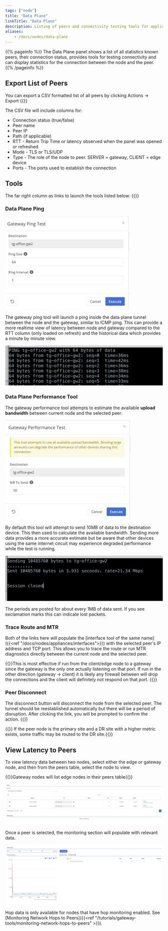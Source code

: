 ```yaml
---
tags: ["node"]
title: "Data Plane"
linkTitle: "Data Plane"
description: Listing of peers and connectivity testing tools for appliance-based nodes
aliases: 
    - /docs/nodes/data-plane
---
```


{{% pageinfo %}}
The Data Plane panel shows a list of all statistics known peers, their connection status, provides tools for testing connectivity and can display statistics for the connection between the node and the peer.
{{% /pageinfo %}}



## Export List of Peers
You can export a CSV formatted list of all peers by clicking Actions -> Export
{{<tgimg src="data-plane-export.png" caption="Export button" width="25%">}}

The CSV file will include columns for:
* Connection status (true/false)
* Peer name
* Peer IP
* Path (if applicable)
* RTT - Return Trip Time or latency observed when the panel was opened or refreshed
* Mode - TLS or TLS/UDP
* Type - The role of the node to peer. SERVER = gateway, CLIENT = edge device
* Ports - The ports used to establish the connection

## Tools
The far right column as links to launch the tools listed below:
{{<tgimg src="data-plane-tools.png" caption="Data Plane Tools" width="25%">}}
### Data Plane Ping

<img src="gateway-ping-modal.png" width="400px" />

The gateway ping tool will launch a ping inside the data plane tunnel between the node and the gateway, similar to ICMP ping.  This can provide a more realtime view of latency between node and gateway compared to the RTT column (only loaded on refresh) and the historical data which provides a minute by minute view.

![Ping Output](ping-output.png)

### Data Plane Performance Tool

The gateway performance tool attempts to estimate the available **upload bandwidth** between current node and the selected peer. 

<img src="gateway-performance-modal.png" width="400px" />

By default this tool will attempt to send 10MB of data to the destination device. This then used to calculate the available bandwidth.  Sending more data provides a more accurate estimate but be aware that other devices using the same internet circuit may experience degraded performance while the test is running. 

![Gateway Performance Output](performance-output.png)

The periods are posted for about every 1MB of data sent. If you see exclamation marks this can indicate lost packets.

### Trace Route and MTR
Both of the links here will populate the [interface tool of the same name]({{<ref "/docs/nodes/appliances/interfaces">}}) with the selected peer's IP address and TCP port. This allows you to trace the route or run MTR diagnostics directly between the current node and the selected peer.

{{<alert color="info">}}This is most effective if run from the client/edge node to a gateway since the gateway is the only one actually listening on that port.  If run in the other direction (gateway -> client) it is likely any firewall between will drop the connections and the client will definitely not respond on that port. {{</alert>}}

### Peer Disconnect
The disconnect button will disconnect the node from the selected peer. The tunnel should be reestablished automatically but there will be a period of disruption. 
After clicking the link, you will be prompted to confirm the action.
{{<tgimg src="disconnect-confirm.png" caption="Disconnect prompt" width="45%">}}

{{<alert color="warning">}} If the peer node is the primary site and a DR site with a higher metric exists, some traffic may be routed to the DR site.{{</alert>}}
## View Latency to Peers

To view latency data between two nodes, select either the edge or gateway node, and then from the peers table, select the node to view.

{{<alert color="info">}}Gateway nodes will list edge nodes in their peers table{{</alert>}}

![img](peer-list.png)

Once a peer is selected, the monitoring section will populate with relevant data.

![img](monitoring.png)

Hop data is only available for nodes that have hop monitoring enabled. See [Monitoring Network Hops to Peers]({{<ref "/tutorials/gateway-tools/monitoring-network-hops-to-peers" >}}).
